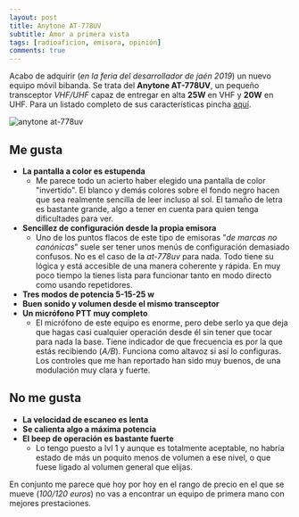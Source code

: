```yaml
---
layout: post
title: Anytone AT-778UV
subtitle: Amor a primera vista
tags: [radioaficion, emisora, opinión]
comments: true
---
```


Acabo de adquirir (*en la feria del desarrollador de jaén 2019*) un nuevo equipo móvil bibanda. Se trata del **Anytone AT-778UV**, un pequeño transceptor *VHF/UHF* capaz de entregar en alta **25W** en VHF y **20W** en UHF. Para un listado completo de sus características pincha [aquí](http://pihernz.com/website2015/es/productos/1/1419/anytone-778uv).

![anytone at-778uv](https://i.imgur.com/fDPN8SH.jpg)

## Me gusta
-	**La pantalla a color es estupenda**
	-	Me parece todo un acierto haber elegido una pantalla de color "invertido". El blanco y demás colores sobre el fondo negro hacen que sea realmente sencilla de leer incluso al sol. El tamaño de letra es bastante grande, algo a tener en cuenta para quien tenga dificultades para ver.
-	**Sencillez de configuración desde la propia emisora**
	-	Uno de los puntos flacos de este tipo de emisoras "*de marcas no canónicas*" suele ser tener unos menús de configuración demasiado confusos. No es el caso de la *at-778uv* para nada. Todo tiene su lógica y está accesible de una manera coherente y rápida. En muy poco tiempo la tienes lista para funcionar tanto en modo directo como usando repetidores.
-	**Tres modos de potencia 5-15-25 w**
-	**Buen sonido y volumen desde el mismo transceptor**
-	**Un micrófono PTT muy completo**
	-	El micrófono de este equipo es enorme, pero debe serlo ya que deja que hagas casi cualquier operación desde él sin tener que tocar para nada la base. Tiene indicador de que frecuencia es por la que estás recibiendo (*A/B*). Funciona como altavoz si así lo configuras. Los controles que me han reportado han sido muy buenos, de una modulación muy clara y fuerte.

## No me gusta
- **La velocidad de escaneo es lenta**
- **Se calienta algo a máxima potencia**
- **El beep de operación es bastante fuerte**
	- Lo tengo puesto a lvl 1 y aunque es totalmente aceptable, no habría estado de más un poquito menos de volumen a ese nivel, o que fuese ligado al volumen general que elijas.

En conjunto me parece que hoy por hoy en el rango de precio en el que se mueve (*100/120 euros*) no vas a encontrar un equipo de primera mano con mejores prestaciones.